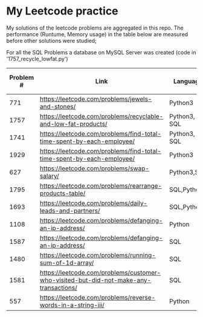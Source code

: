 # My Leetcode practice

My solutions of the leetcode problems are aggregated in this repo.
The performance (Runtume, Memory usage) in the table below are measured  before other solutions were studied;

For all the SQL Problems a database on MySQL Server was created (code in '1757_recycle_lowfat.py')  

Problem # | Link | Language | File | Runtime: cohort,value | Memory: cohort, value
--- | --- | --- | --- | --- | --- 
771 | https://leetcode.com/problems/jewels-and-stones/ | Python3 | 771_jewels_stones.py | 10%, 67ms | 59%, 13.9MB
1757 | https://leetcode.com/problems/recyclable-and-low-fat-products/ | Python3, SQL | 1757_recycle_lowfat.py | 75%,516ms | 0MB
1741 | https://leetcode.com/problems/find-total-time-spent-by-each-employee/ | Python3, SQL | 1741_time_employee.py | 37%,693ms | 0MB
1929 | https://leetcode.com/problems/find-total-time-spent-by-each-employee/ | Python3 | 1929_array_concat.py | 73%,114ms | 65%,14MB
627 | https://leetcode.com/problems/swap-salary/ | Python3,SQL | 627_swap_salary.py | 51%,296ms | 0MB
1795 | https://leetcode.com/problems/rearrange-products-table/ | SQL,Python | 1795_rearr_products.py | 44%,653ms | 0MB
1693 | https://leetcode.com/problems/daily-leads-and-partners/ | SQL,Python | 1693_leads_partner.py | 37%,727ms | 0MB
1108 | https://leetcode.com/problems/defanging-an-ip-address/ | Python | 1108_ip_defang.py | 6%,71ms | 13.9 MB
1587 | https://leetcode.com/problems/defanging-an-ip-address/ | SQL | 1587_bank_account.sql | 93%,565ms |  MB
1480 | https://leetcode.com/problems/running-sum-of-1d-array/ | SQL | 1480_array_run_sum.py | 17%,87ms | 14 MB
1581 | https://leetcode.com/problems/customer-who-visited-but-did-not-make-any-transactions/ | SQL | 1581_no_transac.sql | 1400ms | 14 MB
557 | https://leetcode.com/problems/reverse-words-in-a-string-iii/ | Python | 557_reverse_word.py | 68%,57ms | 14.7 MB
